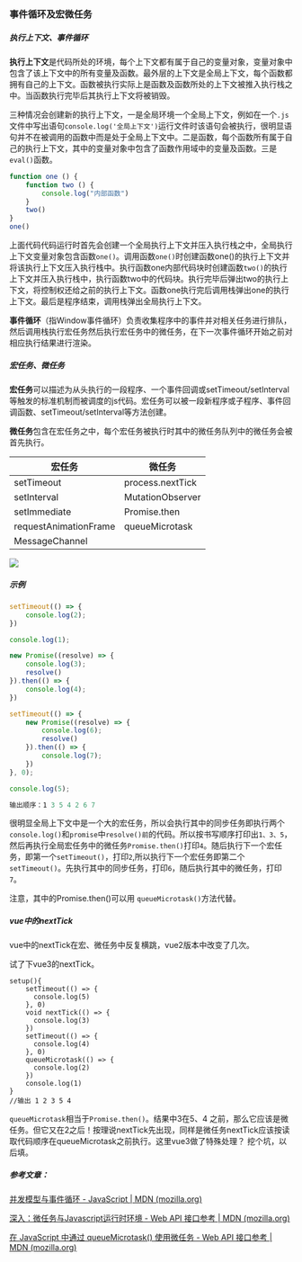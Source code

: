 ### 事件循环及宏微任务

##### 执行上下文、事件循环

**执行上下文**是代码所处的环境，每个上下文都有属于自己的变量对象，变量对象中包含了该上下文中的所有变量及函数。最外层的上下文是全局上下文，每个函数都拥有自己的上下文。函数被执行实际上是函数及函数所处的上下文被推入执行栈之中。当函数执行完毕后其执行上下文将被销毁。

三种情况会创建新的执行上下文，一是全局环境一个全局上下文，例如在一个`.js`文件中写出语句`console.log('全局上下文')`运行文件时该语句会被执行，很明显语句并不在被调用的函数中而是处于全局上下文中。二是函数，每个函数所有属于自己的执行上下文，其中的变量对象中包含了函数作用域中的变量及函数。三是`eval()`函数。

```js
function one () {
    function two () {
        console.log("内部函数")
    }
    two()
}
one()
```

上面代码代码运行时首先会创建一个全局执行上下文并压入执行栈之中，全局执行上下文变量对象包含函数`one()`。调用函数`one()`时创建函数one()的执行上下文并将该执行上下文压入执行栈中。执行函数one内部代码块时创建函数`two()`的执行上下文并压入执行栈中，执行函数two中的代码块。执行完毕后弹出two的执行上下文，将控制权还给之前的执行上下文。函数one执行完后调用栈弹出one的执行上下文。最后是程序结束，调用栈弹出全局执行上下文。

**事件循环**（指Window事件循环）负责收集程序中的事件并对相关任务进行排队，然后调用栈执行宏任务然后执行宏任务中的微任务，在下一次事件循环开始之前对相应执行结果进行渲染。

##### 宏任务、微任务

**宏任务**可以描述为从头执行的一段程序、一个事件回调或setTimeout/setInterval等触发的标准机制而被调度的js代码。宏任务可以被一段新程序或子程序、事件回调函数、setTimeout/setInterval等方法创建。

**微任务**包含在宏任务之中，每个宏任务被执行时其中的微任务队列中的微任务会被首先执行。

| **宏任务**            | 微任务           |
| --------------------- | ---------------- |
| setTimeout            | process.nextTick |
| setInterval           | MutationObserver |
| setImmediate          | Promise.then     |
| requestAnimationFrame | queueMicrotask   |
| MessageChannel        |                  |

![](https://cdn.jsdelivr.net/gh/jamond-x/basic-knowdge-review/%E5%89%8D%E7%AB%AF/img/%E4%BA%8B%E4%BB%B6%E5%BE%AA%E7%8E%AF.png)

##### 示例

```js
setTimeout(() => {
    console.log(2);
})

console.log(1);

new Promise((resolve) => {
    console.log(3);
    resolve()
}).then(() => {
    console.log(4);
})

setTimeout(() => {
    new Promise((resolve) => {
        console.log(6);
        resolve()
    }).then(() => {
        console.log(7);
    })
}, 0);

console.log(5);

输出顺序：1 3 5 4 2 6 7
```

很明显全局上下文中是一个大的宏任务，所以会执行其中的同步任务即执行两个`console.log()`和`promise`中`resolve()前`的代码。所以按书写顺序打印出`1、3、5`，然后再执行全局宏任务中的微任务`Promise.then()`打印`4`。随后执行下一个宏任务，即第一个`setTimeout()`，打印`2`,所以执行下一个宏任务即第二个`setTimeout()`。先执行其中的同步任务，打印`6`，随后执行其中的微任务，打印`7`。

注意，其中的Promise.then()可以用 `queueMicrotask()`方法代替。

##### vue中的nextTick

vue中的nextTick在宏、微任务中反复横跳，vue2版本中改变了几次。

试了下vue3的nextTick。

```vue
setup(){
    setTimeout(() => {
      console.log(5)
    }, 0)
    void nextTick(() => {
      console.log(3)
    })
    setTimeout(() => {
      console.log(4)
    }, 0)
    queueMicrotask(() => {
      console.log(2)
    })
    console.log(1)
}
//输出 1 2 3 5 4
```

`queueMicrotask`相当于`Promise.then()`。结果中3在5、4 之前，那么它应该是微任务。但它又在2之后！按理说nextTick先出现，同样是微任务nextTick应该按读取代码顺序在queueMicrotask之前执行。这里vue3做了特殊处理？ 挖个坑，以后填。

##### 参考文章：

[并发模型与事件循环 - JavaScript | MDN (mozilla.org)](https://developer.mozilla.org/zh-CN/docs/Web/JavaScript/EventLoop)

[深入：微任务与Javascript运行时环境 - Web API 接口参考 | MDN (mozilla.org)](https://developer.mozilla.org/zh-CN/docs/Web/API/HTML_DOM_API/Microtask_guide/In_depth)

[在 JavaScript 中通过 queueMicrotask() 使用微任务 - Web API 接口参考 | MDN (mozilla.org)](https://developer.mozilla.org/zh-CN/docs/Web/API/HTML_DOM_API/Microtask_guide)

